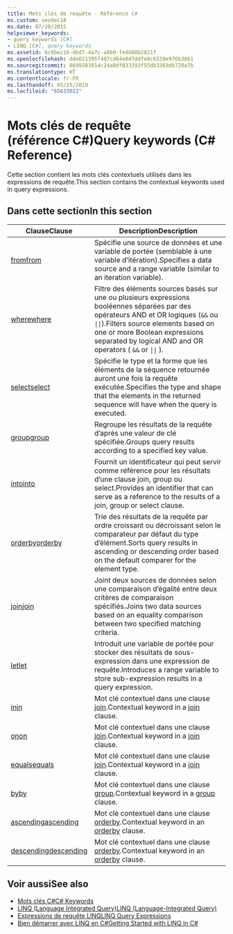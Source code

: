 ```yaml
---
title: Mots clés de requête - Référence C#
ms.custom: seodec18
ms.date: 07/20/2015
helpviewer_keywords:
- query keywords [C#]
- LINQ [C#], query keywords
ms.assetid: 6c9bec16-dbd7-4a7c-a060-fe4600b2021f
ms.openlocfilehash: dde621395f407cd64e047ddfe8c6539e976b3061
ms.sourcegitcommit: 8699383914c24a0df033393f55db3369db728a7b
ms.translationtype: HT
ms.contentlocale: fr-FR
ms.lasthandoff: 05/15/2019
ms.locfileid: "65633022"
---
```

# <a name="query-keywords-c-reference"></a><span data-ttu-id="fd3c2-102">Mots clés de requête (référence C#)</span><span class="sxs-lookup"><span data-stu-id="fd3c2-102">Query keywords (C# Reference)</span></span>

<span data-ttu-id="fd3c2-103">Cette section contient les mots clés contextuels utilisés dans les expressions de requête.</span><span class="sxs-lookup"><span data-stu-id="fd3c2-103">This section contains the contextual keywords used in query expressions.</span></span>

## <a name="in-this-section"></a><span data-ttu-id="fd3c2-104">Dans cette section</span><span class="sxs-lookup"><span data-stu-id="fd3c2-104">In this section</span></span>

|<span data-ttu-id="fd3c2-105">Clause</span><span class="sxs-lookup"><span data-stu-id="fd3c2-105">Clause</span></span>|<span data-ttu-id="fd3c2-106">Description</span><span class="sxs-lookup"><span data-stu-id="fd3c2-106">Description</span></span>|
|------------|-----------------|
|[<span data-ttu-id="fd3c2-107">from</span><span class="sxs-lookup"><span data-stu-id="fd3c2-107">from</span></span>](from-clause.md)|<span data-ttu-id="fd3c2-108">Spécifie une source de données et une variable de portée (semblable à une variable d’itération).</span><span class="sxs-lookup"><span data-stu-id="fd3c2-108">Specifies a data source and a range variable (similar to an iteration variable).</span></span>|
|[<span data-ttu-id="fd3c2-109">where</span><span class="sxs-lookup"><span data-stu-id="fd3c2-109">where</span></span>](where-clause.md)|<span data-ttu-id="fd3c2-110">Filtre des éléments sources basés sur une ou plusieurs expressions booléennes séparées par des opérateurs AND et OR logiques (`&&` ou <code>&#124;&#124;</code>).</span><span class="sxs-lookup"><span data-stu-id="fd3c2-110">Filters source elements based on one or more Boolean expressions separated by logical AND and OR operators ( `&&` or <code>&#124;&#124;</code> ).</span></span>|
|[<span data-ttu-id="fd3c2-111">select</span><span class="sxs-lookup"><span data-stu-id="fd3c2-111">select</span></span>](select-clause.md)|<span data-ttu-id="fd3c2-112">Spécifie le type et la forme que les éléments de la séquence retournée auront une fois la requête exécutée.</span><span class="sxs-lookup"><span data-stu-id="fd3c2-112">Specifies the type and shape that the elements in the returned sequence will have when the query is executed.</span></span>|
|[<span data-ttu-id="fd3c2-113">group</span><span class="sxs-lookup"><span data-stu-id="fd3c2-113">group</span></span>](group-clause.md)|<span data-ttu-id="fd3c2-114">Regroupe les résultats de la requête d’après une valeur de clé spécifiée.</span><span class="sxs-lookup"><span data-stu-id="fd3c2-114">Groups query results according to a specified key value.</span></span>|
|[<span data-ttu-id="fd3c2-115">into</span><span class="sxs-lookup"><span data-stu-id="fd3c2-115">into</span></span>](into.md)|<span data-ttu-id="fd3c2-116">Fournit un identificateur qui peut servir comme référence pour les résultats d’une clause join, group ou select.</span><span class="sxs-lookup"><span data-stu-id="fd3c2-116">Provides an identifier that can serve as a reference to the results of a join, group or select clause.</span></span>|
|[<span data-ttu-id="fd3c2-117">orderby</span><span class="sxs-lookup"><span data-stu-id="fd3c2-117">orderby</span></span>](orderby-clause.md)|<span data-ttu-id="fd3c2-118">Trie des résultats de la requête par ordre croissant ou décroissant selon le comparateur par défaut du type d’élément.</span><span class="sxs-lookup"><span data-stu-id="fd3c2-118">Sorts query results in ascending or descending order based on the default comparer for the element type.</span></span>|
|[<span data-ttu-id="fd3c2-119">join</span><span class="sxs-lookup"><span data-stu-id="fd3c2-119">join</span></span>](join-clause.md)|<span data-ttu-id="fd3c2-120">Joint deux sources de données selon une comparaison d’égalité entre deux critères de comparaison spécifiés.</span><span class="sxs-lookup"><span data-stu-id="fd3c2-120">Joins two data sources based on an equality comparison between two specified matching criteria.</span></span>|
|[<span data-ttu-id="fd3c2-121">let</span><span class="sxs-lookup"><span data-stu-id="fd3c2-121">let</span></span>](let-clause.md)|<span data-ttu-id="fd3c2-122">Introduit une variable de portée pour stocker des résultats de sous-expression dans une expression de requête.</span><span class="sxs-lookup"><span data-stu-id="fd3c2-122">Introduces a range variable to store sub-expression results in a query expression.</span></span>|
|[<span data-ttu-id="fd3c2-123">in</span><span class="sxs-lookup"><span data-stu-id="fd3c2-123">in</span></span>](in.md)|<span data-ttu-id="fd3c2-124">Mot clé contextuel dans une clause [join](join-clause.md).</span><span class="sxs-lookup"><span data-stu-id="fd3c2-124">Contextual keyword in a [join](join-clause.md) clause.</span></span>|
|[<span data-ttu-id="fd3c2-125">on</span><span class="sxs-lookup"><span data-stu-id="fd3c2-125">on</span></span>](on.md)|<span data-ttu-id="fd3c2-126">Mot clé contextuel dans une clause [join](join-clause.md).</span><span class="sxs-lookup"><span data-stu-id="fd3c2-126">Contextual keyword in a [join](join-clause.md) clause.</span></span>|
|[<span data-ttu-id="fd3c2-127">equals</span><span class="sxs-lookup"><span data-stu-id="fd3c2-127">equals</span></span>](equals.md)|<span data-ttu-id="fd3c2-128">Mot clé contextuel dans une clause [join](join-clause.md).</span><span class="sxs-lookup"><span data-stu-id="fd3c2-128">Contextual keyword in a [join](join-clause.md) clause.</span></span>|
|[<span data-ttu-id="fd3c2-129">by</span><span class="sxs-lookup"><span data-stu-id="fd3c2-129">by</span></span>](by.md)|<span data-ttu-id="fd3c2-130">Mot clé contextuel dans une clause [group](group-clause.md).</span><span class="sxs-lookup"><span data-stu-id="fd3c2-130">Contextual keyword in a [group](group-clause.md) clause.</span></span>|
|[<span data-ttu-id="fd3c2-131">ascending</span><span class="sxs-lookup"><span data-stu-id="fd3c2-131">ascending</span></span>](ascending.md)|<span data-ttu-id="fd3c2-132">Mot clé contextuel dans une clause [orderby](orderby-clause.md).</span><span class="sxs-lookup"><span data-stu-id="fd3c2-132">Contextual keyword in an [orderby](orderby-clause.md) clause.</span></span>|
|[<span data-ttu-id="fd3c2-133">descending</span><span class="sxs-lookup"><span data-stu-id="fd3c2-133">descending</span></span>](descending.md)|<span data-ttu-id="fd3c2-134">Mot clé contextuel dans une clause [orderby](orderby-clause.md).</span><span class="sxs-lookup"><span data-stu-id="fd3c2-134">Contextual keyword in an [orderby](orderby-clause.md) clause.</span></span>|

## <a name="see-also"></a><span data-ttu-id="fd3c2-135">Voir aussi</span><span class="sxs-lookup"><span data-stu-id="fd3c2-135">See also</span></span>

- [<span data-ttu-id="fd3c2-136">Mots clés C#</span><span class="sxs-lookup"><span data-stu-id="fd3c2-136">C# Keywords</span></span>](index.md)
- [<span data-ttu-id="fd3c2-137">LINQ (Language Integrated Query)</span><span class="sxs-lookup"><span data-stu-id="fd3c2-137">LINQ (Language-Integrated Query)</span></span>](../../programming-guide/concepts/linq/index.md)
- [<span data-ttu-id="fd3c2-138">Expressions de requête LINQ</span><span class="sxs-lookup"><span data-stu-id="fd3c2-138">LINQ Query Expressions</span></span>](../../../csharp/programming-guide/linq-query-expressions/index.md)
- [<span data-ttu-id="fd3c2-139">Bien démarrer avec LINQ en C#</span><span class="sxs-lookup"><span data-stu-id="fd3c2-139">Getting Started with LINQ in C#</span></span>](../../../csharp/programming-guide/concepts/linq/getting-started-with-linq.md)
